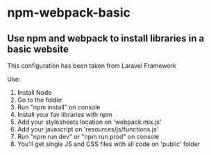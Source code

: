 # npm-webpack-basic
## Use npm and webpack to install libraries in a basic website
This configuration has been taken from Laravel Framework

Use:
1. Install Node
2. Go to the folder
3. Run "npm install" on console
4. Install your fav libraries with npm
5. Add your stylesheets location on 'webpack.mix.js'
6. Add your javascript on 'resources/js/functions.js'
7. Run "npm run dev" or "npm run prod" on console
8. You'll get single JS and CSS files with all code on 'public' folder